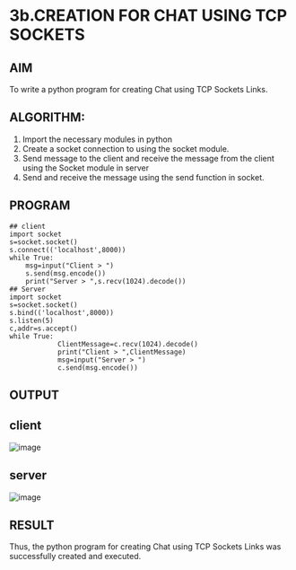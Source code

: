 # 3b.CREATION FOR CHAT USING TCP SOCKETS
## AIM
To write a python program for creating Chat using TCP Sockets Links.
## ALGORITHM:
1. Import the necessary modules in python
2. Create a socket connection to using the socket module.
3. Send message to the client and receive the message from the client using the Socket module in
 server
4. Send and receive the message using the send function in socket.
## PROGRAM
```
## client
import socket 
s=socket.socket() 
s.connect(('localhost',8000)) 
while True: 
    msg=input("Client > ") 
    s.send(msg.encode()) 
    print("Server > ",s.recv(1024).decode())
## Server
import socket 
s=socket.socket() 
s.bind(('localhost',8000)) 
s.listen(5) 
c,addr=s.accept() 
while True: 
            ClientMessage=c.recv(1024).decode() 
            print("Client > ",ClientMessage) 
            msg=input("Server > ") 
            c.send(msg.encode())
```
## OUTPUT

## client

![image](https://github.com/user-attachments/assets/5435323b-d870-443e-9ab0-f61b32452f6e)

## server

![image](https://github.com/user-attachments/assets/8963f54b-791b-4b03-9a40-fb7527b4472d)

## RESULT
Thus, the python program for creating Chat using TCP Sockets Links was successfully 
created and executed.
